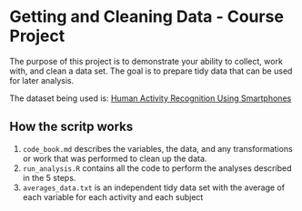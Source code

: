 Getting and Cleaning Data - Course Project
==========================================

The purpose of this project is to demonstrate your ability to collect, work with, and clean a data set. The goal is to prepare tidy data that can be used for later analysis.

The dataset being used is: [Human Activity Recognition Using Smartphones](http://archive.ics.uci.edu/ml/datasets/Human+Activity+Recognition+Using+Smartphones)

## How the scritp works

1. `code_book.md` describes the variables, the data, and any transformations or work that was performed to clean up the data.
2. `run_analysis.R` contains all the code to perform the analyses described in the 5 steps.
3. `averages_data.txt` is an independent tidy data set with the average of each variable for each activity and each subject
